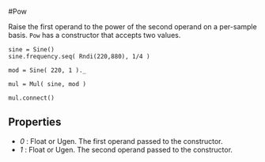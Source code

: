 #Pow

Raise the first operand to the power of the second operand on a per-sample basis. `Pow` has a constructor that accepts two values.

```
sine = Sine()
sine.frequency.seq( Rndi(220,880), 1/4 )

mod = Sine( 220, 1 )._

mul = Mul( sine, mod )

mul.connect()
```

## Properties

* _0_ : Float or Ugen. The first operand passed to the constructor.
* _1_ : Float or Ugen. The second operand passed to the constructor.